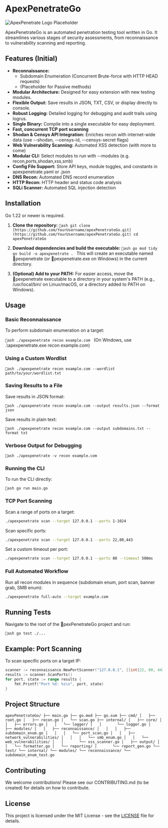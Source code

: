 # ApexPenetrateGo

![ApexPenetrate Logo Placeholder](https://via.placeholder.com/150x50?text=ApexPenetrate-Go)

ApexPenetrateGo is an automated penetration testing tool written in Go. It streamlines various stages of security assessments, from reconnaissance to vulnerability scanning and reporting.

## Features (Initial)

* **Reconnaissance:**
    * Subdomain Enumeration (Concurrent Brute-force with HTTP HEAD requests)
    * (Placeholder for Passive methods)
* **Modular Architecture:** Designed for easy extension with new testing modules.
* **Flexible Output:** Save results in JSON, TXT, CSV, or display directly to console.
* **Robust Logging:** Detailed logging for debugging and audit trails using logrus.
* **Single Binary:** Compile into a single executable for easy deployment.
* **Fast, concurrent TCP port scanning**
* **Shodan & Censys API Integration:** Enriches recon with internet-wide data (use --shodan, --censys-id, --censys-secret flags)
* **Web Vulnerability Scanning:** Automated XSS detection (with more to come)
* **Modular CLI:** Select modules to run with --modules (e.g. recon,ports,shodan,xss,smb)
* **Config File Support:** Store API keys, module toggles, and constants in apexpenetrate.yaml or .json
* **DNS Recon:** Automated DNS record enumeration
* **HTTP Recon:** HTTP header and status code analysis
* **SQLi Scanner:** Automated SQL injection detection

## Installation

Go 1.22 or newer is required.

1.  **Clone the repository:**
    `ash
    git clone [https://github.com/YourUsername/apexPenetrateGo.git](https://github.com/YourUsername/apexPenetrateGo.git)
    cd apexPenetrateGo
    `

2.  **Download dependencies and build the executable:**
    `ash
    go mod tidy
    go build -o apexpenetrate .
    `
    This will create an executable named pexpenetrate (or pexpenetrate.exe on Windows) in the current directory.

3.  **(Optional) Add to your PATH:**
    For easier access, move the pexpenetrate executable to a directory in your system's PATH (e.g., /usr/local/bin/ on Linux/macOS, or a directory added to PATH on Windows).

## Usage

### Basic Reconnaissance

To perform subdomain enumeration on a target:

`ash
./apexpenetrate recon example.com
`
(On Windows, use .\apexpenetrate.exe recon example.com)

### Using a Custom Wordlist

`ash
./apexpenetrate recon example.com --wordlist path/to/your/wordlist.txt
`

### Saving Results to a File

Save results in JSON format:

`ash
./apexpenetrate recon example.com --output results.json --format json
`

Save results in plain text:

`ash
./apexpenetrate recon example.com --output subdomains.txt --format txt
`

### Verbose Output for Debugging

`ash
./apexpenetrate -v recon example.com
`

### Running the CLI

To run the CLI directly:

`ash
go run main.go
`

### TCP Port Scanning

Scan a range of ports on a target:

```sh
./apexpenetrate scan --target 127.0.0.1 --ports 1-1024
```

Scan specific ports:

```sh
./apexpenetrate scan --target 127.0.0.1 --ports 22,80,443
```

Set a custom timeout per port:

```sh
./apexpenetrate scan --target 127.0.0.1 --ports 80 --timeout 500ms
```

### Full Automated Workflow

Run all recon modules in sequence (subdomain enum, port scan, banner grab, SMB enum):

```sh
./apexpenetrate full-auto --target example.com
```

## Running Tests

Navigate to the root of the pexPenetrateGo project and run:

`ash
go test ./...
`

## Example: Port Scanning

To scan specific ports on a target IP:

```go
scanner := reconnaissance.NewPortScanner("127.0.0.1", []int{22, 80, 443}, time.Second)
results := scanner.ScanPorts()
for port, state := range results {
    fmt.Printf("Port %d: %s\n", port, state)
}
```

## Project Structure

`
apexPenetrateGo/
├── main.go
├── go.mod
├── go.sum
├── cmd/
│   ├── root.go
│   ├── recon.go
│   └── scan.go
├── internal/
│   ├── core/
│   │   ├── errors.go
│   │   └── logger/
│   │       └── logger.go
│   ├── modules/
│   │   ├── reconnaissance/
│   │   │   ├── subdomain_enum.go
│   │   │   └── port_scan.go
│   │   ├── network_vulnerabilities/
│   │   │   └── smb_enum.go
│   │   └── web_vulnerabilities/
│   │       └── xss_scanner.go
│   ├── output/
│   │   └── formatter.go
│   └── reporting/
│       └── report_gen.go
└── test/
    └── internal/
        └── modules/
            └── reconnaissance/
                └── subdomain_enum_test.go
`

## Contributing

We welcome contributions! Please see our CONTRIBUTING.md (to be created) for details on how to contribute.

## License

This project is licensed under the MIT License - see the [LICENSE](LICENSE) file for details.
